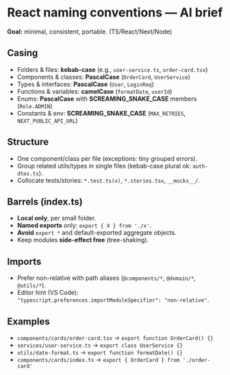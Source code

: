 # React naming conventions — AI brief

**Goal:** minimal, consistent, portable. (TS/React/Next/Node)

## Casing
- Folders & files: **kebab-case** (e.g., `user-service.ts`, `order-card.tsx`)
- Components & classes: **PascalCase** (`OrderCard`, `UserService`)
- Types & interfaces: **PascalCase** (`User`, `LoginReq`)
- Functions & variables: **camelCase** (`formatDate`, `userId`)
- Enums: **PascalCase** with **SCREAMING_SNAKE_CASE** members (`Role.ADMIN`)
- Constants & env: **SCREAMING_SNAKE_CASE** (`MAX_RETRIES`, `NEXT_PUBLIC_API_URL`)

## Structure
- One component/class per file (exceptions: tiny grouped errors).
- Group related utils/types in single files (kebab-case plural ok: `auth-dtos.ts`).
- Collocate tests/stories: `*.test.ts(x)`, `*.stories.tsx`, `__mocks__/`.

## Barrels (index.ts)
- **Local only**, per small folder.
- **Named exports** only: `export { X } from './x'`.
- **Avoid** `export *` and default-exported aggregate objects.
- Keep modules **side-effect free** (tree-shaking).

## Imports
- Prefer non-relative with path aliases (`@components/*`, `@domain/*`, `@utils/*`).
- Editor hint (VS Code): `"typescript.preferences.importModuleSpecifier": "non-relative"`.

## Examples
- `components/cards/order-card.tsx` → `export function OrderCard() {}`
- `services/user-service.ts` → `export class UserService {}`
- `utils/date-format.ts` → `export function formatDate() {}`
- `components/cards/index.ts` → `export { OrderCard } from './order-card'`
